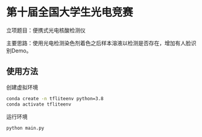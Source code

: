 # 第十届全国大学生光电竞赛

立项题目：便携式光电核酸检测仪

主要思路：使用光电检测染色剂着色之后样本溶液以检测是否存在，增加有人脸识别Demo。

## 使用方法

创建虚拟环境
```bash
conda create -n tfliteenv python=3.8
conda activate tfliteenv
```

运行环境
```bash
python main.py
```



